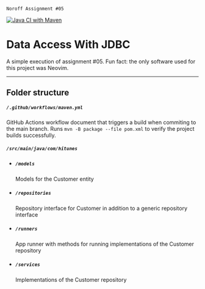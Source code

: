 `Noroff Assignment #05`

[![Java CI with Maven](https://github.com/weskeiser/hiTunes/actions/workflows/maven.yml/badge.svg)](https://github.com/weskeiser/hiTunes/actions/workflows/maven.yml)

# Data Access With JDBC

A simple execution of assignment #05. Fun fact: the only software used for this project was Neovim.

---

## Folder structure

##### `/.github/workflows/maven.yml`
GitHub Actions workflow document that triggers a build when commiting to the main branch. Runs `mvn -B package --file pom.xml` to verify the project builds successfully.

##### `/src/main/java/com/hitunes`

- ##### `/models`
  Models for the Customer entity
- ##### `/repositories`
  Repository interface for Customer in addition to a generic repository interface
- ##### `/runners`
  App runner with methods for running implementations of the Customer repository
- ##### `/services`
  Implementations of the Customer repository
